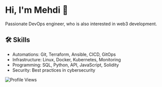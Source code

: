 <link rel="stylesheet" href="https://cdnjs.cloudflare.com/ajax/libs/font-awesome/6.0.0-beta3/css/all.min.css">

# Hi, I'm Mehdi 👋

Passionate DevOps engineer, who is also interested in web3 development.

## 🛠 Skills

- Automations: Git, Terraform, Ansible, CICD, GitOps 
- Infrastructure: Linux, Docker, Kubernetes, Monitoring
- Programming: SQL, Python, API, JavaScript, Solidity
- Security: Best practices in cybersecurity

![Profile Views](https://komarev.com/ghpvc/?username=memor24&color=blue)
